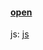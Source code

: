 #### [open](https://gabatawr.github.io/-js-ex/index.html)

js: [js]

[js]: https://github.com/Gabatawr/-js-ex/blob/main/src/js/main.js
